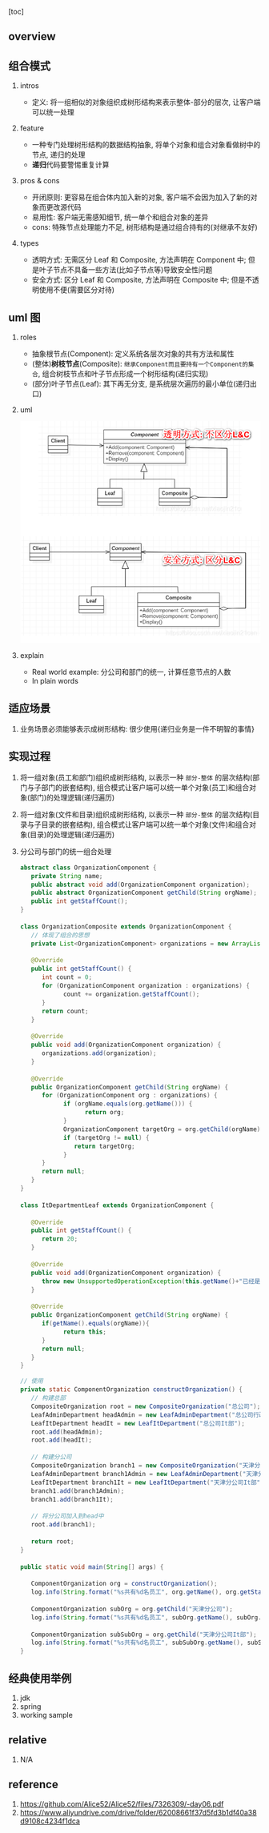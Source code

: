 [toc]

## overview

## 组合模式

1. intros

   - 定义: 将一组相似的对象组织成树形结构来表示整体-部分的层次, 让客户端可以统一处理

2. feature

   - 一种专门处理树形结构的数据结构抽象, 将单个对象和组合对象看做树中的节点, 递归的处理
   - **递归**代码要警惕重复计算

3. pros & cons

   - 开闭原则: 更容易在组合体内加入新的对象, 客户端不会因为加入了新的对象而更改源代码
   - 易用性: 客户端无需感知细节, 统一单个和组合对象的差异
   - cons: 特殊节点处理能力不足, 树形结构是通过组合持有的(对继承不友好)

4. types

   - 透明方式: 无需区分 Leaf 和 Composite, 方法声明在 Component 中; 但是叶子节点不具备一些方法(比如子节点等)导致安全性问题
   - 安全方式: 区分 Leaf 和 Composite, 方法声明在 Composite 中; 但是不透明使用不便(需要区分对待)

## uml 图

1. roles

   - 抽象根节点(Component): 定义系统各层次对象的共有方法和属性
   - (整体)**树枝节点**(Composite): `继承Component而且要持有一个Component的集合`, 组合树枝节点和叶子节点形成一个树形结构(递归实现)
   - (部分)叶子节点(Leaf): 其下再无分支, 是系统层次遍历的最小单位(递归出口)

2. uml

   ![avatar](/static/image/dp/composite-uml.png)

3. explain

   - Real world example: 分公司和部门的统一, 计算任意节点的人数
   - In plain words

## 适应场景

1. 业务场景必须能够表示成树形结构: 很少使用{递归业务是一件不明智的事情}

## 实现过程

1. 将一组对象(员工和部门)组织成树形结构, 以表示一种 `部分-整体` 的层次结构(部门与子部门的嵌套结构), 组合模式让客户端可以统一单个对象(员工)和组合对象(部门)的处理逻辑(递归遍历)
2. 将一组对象(文件和目录)组织成树形结构, 以表示一种 `部分-整体` 的层次结构(目录与子目录的嵌套结构), 组合模式让客户端可以统一单个对象(文件)和组合对象(目录)的处理逻辑(递归遍历)
3. 分公司与部门的统一组合处理

   ```java
   abstract class OrganizationComponent {
      private String name;
      public abstract void add(OrganizationComponent organization);
      public abstract OrganizationComponent getChild(String orgName);
      public int getStaffCount();
   }

   class OrganizationComposite extends OrganizationComponent {
      // 体现了组合的思想
      private List<OrganizationComponent> organizations = new ArrayList<>();

      @Override
      public int getStaffCount() {
         int count = 0;
         for (OrganizationComponent organization : organizations) {
               count += organization.getStaffCount();
         }
         return count;
      }

      @Override
      public void add(OrganizationComponent organization) {
         organizations.add(organization);
      }

      @Override
      public OrganizationComponent getChild(String orgName) {
         for (OrganizationComponent org : organizations) {
               if (orgName.equals(org.getName())) {
                     return org;
               }
               OrganizationComponent targetOrg = org.getChild(orgName);
               if (targetOrg != null) {
                  return targetOrg;
               }
         }
         return null;
      }
   }

   class ItDepartmentLeaf extends OrganizationComponent {

      @Override
      public int getStaffCount() {
         return 20;
      }

      @Override
      public void add(OrganizationComponent organization) {
         throw new UnsupportedOperationException(this.getName()+"已经是最基本部门，无法增加下属部门");
      }

      @Override
      public OrganizationComponent getChild(String orgName) {
         if(getName().equals(orgName)){
               return this;
         }
         return null;
      }
   }
   ```

   ```java
   // 使用
   private static ComponentOrganization constructOrganization() {
      // 构建总部
      CompositeOrganization root = new CompositeOrganization("总公司");
      LeafAdminDepartment headAdmin = new LeafAdminDepartment("总公司行政部");
      LeafItDepartment headIt = new LeafItDepartment("总公司It部");
      root.add(headAdmin);
      root.add(headIt);

      // 构建分公司
      CompositeOrganization branch1 = new CompositeOrganization("天津分公司");
      LeafAdminDepartment branch1Admin = new LeafAdminDepartment("天津分公司行政部");
      LeafItDepartment branch1It = new LeafItDepartment("天津分公司It部");
      branch1.add(branch1Admin);
      branch1.add(branch1It);

      // 将分公司加入到head中
      root.add(branch1);

      return root;
   }

   public static void main(String[] args) {

      ComponentOrganization org = constructOrganization();
      log.info(String.format("%s共有%d名员工", org.getName(), org.getStaffCount()));

      ComponentOrganization subOrg = org.getChild("天津分公司");
      log.info(String.format("%s共有%d名员工", subOrg.getName(), subOrg.getStaffCount()));

      ComponentOrganization subSubOrg = org.getChild("天津分公司It部");
      log.info(String.format("%s共有%d名员工", subSubOrg.getName(), subSubOrg.getStaffCount()));
   }
   ```

## 经典使用举例

1. jdk
2. spring
3. working sample

## relative

1. N/A

## reference

1. https://github.com/Alice52/Alice52/files/7326309/-day06.pdf
2. https://www.aliyundrive.com/drive/folder/62008661f37d5fd3b1df40a38d9108c4234f1dca
